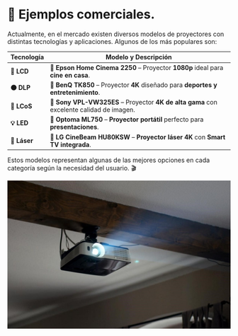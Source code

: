 # 🌟 Ejemplos comerciales.

Actualmente, en el mercado existen diversos modelos de proyectores con distintas tecnologías y aplicaciones. Algunos de los más populares son:  

<div align="center">
  
| **Tecnología**           | **Modelo y Descripción**                                                                                                                                     |
|--------------------------|------------------------------------------------------------------------------------------------------------------------------------------------------------|
| **🔹 LCD**                | 📌 **Epson Home Cinema 2250** – Proyector **1080p** ideal para **cine en casa**.                                                                  |
| **⚫ DLP**                | 📌 **BenQ TK850** – Proyector **4K** diseñado para **deportes y entretenimiento**.                                                                  |
| **🔳 LCoS**               | 📌 **Sony VPL-VW325ES** – Proyector **4K de alta gama** con excelente calidad de imagen.                                                               |
| **💡 LED**                | 📌 **Optoma ML750** – **Proyector portátil** perfecto para **presentaciones**.                                                                          |
| **🔴 Láser**              | 📌 **LG CineBeam HU80KSW** – **Proyector láser 4K** con **Smart TV integrada**.                                                                         |

 </div>

Estos modelos representan algunas de las mejores opciones en cada categoría según la necesidad del usuario. 🎬  

![comerciales](img/1-proyectores-scaled.jpg)

